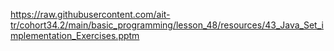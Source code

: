 https://raw.githubusercontent.com/ait-tr/cohort34.2/main/basic_programming/lesson_48/resources/43_Java_Set_implementation_Exercises.pptm